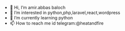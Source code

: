 - 👋 Hi, I’m amir.abbas baloch
- 👀 I’m interested in python,php,laravel,react,wordpress
- 🌱 I’m currently learning python
- 📫  How to reach me id telegram:@heatandfire
